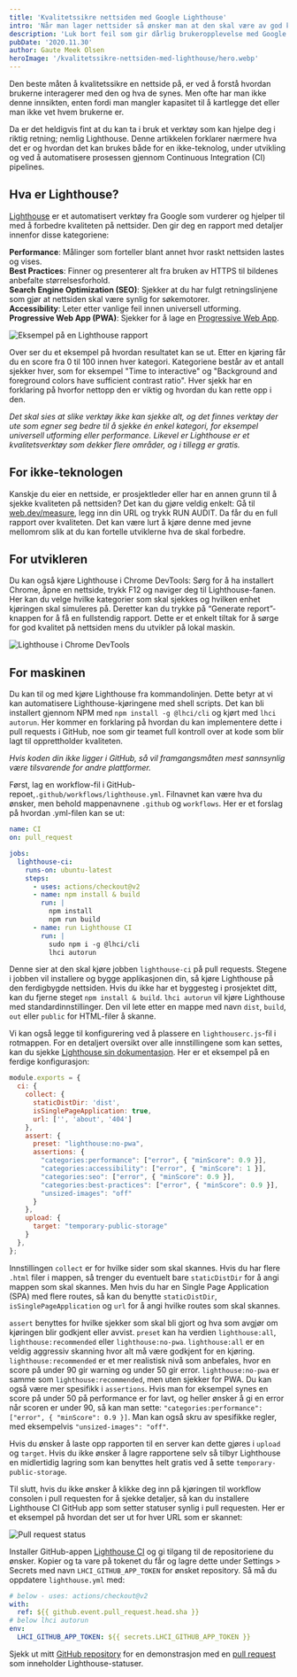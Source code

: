 ```yaml
---
title: 'Kvalitetssikre nettsiden med Google Lighthouse'
intro: 'Når man lager nettsider så ønsker man at den skal være av god kvalitet for å gi mest mulig verdi for brukerne. Dette er en kort innføring i hvordan man med få ressurser kan luke bort feil som gir dårlig brukeropplevelse.'
description: 'Luk bort feil som gir dårlig brukeropplevelse med Google Lighthouse. Les mer her >>'
pubDate: '2020.11.30'
author: Gaute Meek Olsen
heroImage: '/kvalitetssikre-nettsiden-med-lighthouse/hero.webp'
---
```


Den beste måten å kvalitetssikre en nettside på, er ved å forstå hvordan brukerne interagerer med den og hva de synes. Men ofte har man ikke denne innsikten, enten fordi man mangler kapasitet til å kartlegge det eller man ikke vet hvem brukerne er.

Da er det heldigvis fint at du kan ta i bruk et verktøy som kan hjelpe deg i riktig retning; nemlig Lighthouse. Denne artikkelen forklarer nærmere hva det er og hvordan det kan brukes både for en ikke-teknolog, under utvikling og ved å automatisere prosessen gjennom Continuous Integration (CI) pipelines.

## Hva er Lighthouse?

[Lighthouse](https://developers.google.com/web/tools/lighthouse/) er et automatisert verktøy fra Google som vurderer og hjelper til med å forbedre kvaliteten på nettsider. Den gir deg en rapport med detaljer innenfor disse kategoriene:

**Performance**: Målinger som forteller blant annet hvor raskt nettsiden lastes og vises.  
**Best Practices**: Finner og presenterer alt fra bruken av HTTPS til bildenes anbefalte størrelsesforhold.  
**Search Engine Optimization (SEO)**: Sjekker at du har fulgt retningslinjene som gjør at nettsiden skal være synlig for søkemotorer.   
**Accessibility**: Leter etter vanlige feil innen universell utforming.   
**Progressive Web App (PWA)**: Sjekker for å lage en [Progressive Web App](https://web.dev/pwa-checklist/).

![Eksempel på en Lighthouse rapport](/public/kvalitetssikre-nettsiden-med-lighthouse/rapport.webp)

Over ser du et eksempel på hvordan resultatet kan se ut. Etter en kjøring får du en score fra 0 til 100 innen hver kategori. Kategoriene består av et antall sjekker hver, som for eksempel "Time to interactive" og "Background and foreground colors have sufficient contrast ratio". Hver sjekk har en forklaring på hvorfor nettopp den er viktig og hvordan du kan rette opp i den.

*Det skal sies at slike verktøy ikke kan sjekke alt, og det finnes verktøy der ute som egner seg bedre til å sjekke én enkel kategori, for eksempel universell utforming eller performance. Likevel er Lighthouse er et kvalitetsverktøy som dekker flere områder, og i tillegg er gratis.*

## For ikke-teknologen

Kanskje du eier en nettside, er prosjektleder eller har en annen grunn til å sjekke kvaliteten på nettsiden? Det kan du gjøre veldig enkelt: Gå til [web.dev/measure](https://web.dev/measure/), legg inn din URL og trykk RUN AUDIT. Da får du en full rapport over kvaliteten. Det kan være lurt å kjøre denne med jevne mellomrom slik at du kan fortelle utviklerne hva de skal forbedre.

## For utvikleren

Du kan også kjøre Lighthouse i Chrome DevTools: Sørg for å ha installert Chrome, åpne en nettside, trykk F12 og naviger deg til Lighthouse-fanen. Her kan du velge hvilke kategorier som skal sjekkes og hvilken enhet kjøringen skal simuleres på. Deretter kan du trykke på “Generate report”-knappen for å få en fullstendig rapport. Dette er et enkelt tiltak for å sørge for god kvalitet på nettsiden mens du utvikler på lokal maskin.

![Lighthouse i Chrome DevTools](/public/kvalitetssikre-nettsiden-med-lighthouse/devtools.webp)

## For maskinen

Du kan til og med kjøre Lighthouse fra kommandolinjen. Dette betyr at vi kan automatisere Lighthouse-kjøringene med shell scripts. Det kan bli installert gjennom NPM med `npm install -g @lhci/cli` og kjørt med `lhci autorun`. Her kommer en forklaring på hvordan du kan implementere dette i pull requests i GitHub, noe som gir teamet full kontroll over at kode som blir lagt til opprettholder kvaliteten.

_Hvis koden din ikke ligger i GitHub, så vil framgangsmåten mest sannsynlig være tilsvarende for andre plattformer._

Først, lag en workflow-fil i GitHub-repoet,`.github/workflows/lighthouse.yml`. Filnavnet kan være hva du ønsker, men behold mappenavnene `.github` og `workflows`. Her er et forslag på hvordan .yml-filen kan se ut:

```yml
name: CI
on: pull_request

jobs:
  lighthouse-ci:
    runs-on: ubuntu-latest
    steps:
      - uses: actions/checkout@v2
      - name: npm install & build
        run: |
          npm install
          npm run build
      - name: run Lighthouse CI
        run: |
          sudo npm i -g @lhci/cli
          lhci autorun
```

Denne sier at den skal kjøre jobben `lighthouse-ci` på pull requests. Stegene i jobben vil installere og bygge applikasjonen din, så kjøre Lighthouse på den ferdigbygde nettsiden. Hvis du ikke har et byggesteg i prosjektet ditt, kan du fjerne steget `npm install & build`. `lhci autorun` vil kjøre Lighthouse med standardinnstillinger. Den vil lete etter en mappe med navn `dist`, `build`, `out` eller `public` for HTML-filer å skanne.

Vi kan også legge til konfigurering ved å plassere en `lighthouserc.js`-fil i rotmappen. For en detaljert oversikt over alle innstillingene som kan settes, kan du sjekke [Lighthouse sin dokumentasjon](https://github.com/GoogleChrome/lighthouse-ci/blob/master/docs/configuration.md). Her er et eksempel på en ferdige konfigurasjon:

```js
module.exports = {
  ci: {
    collect: {
      staticDistDir: 'dist',
      isSinglePageApplication: true,
      url: ['', 'about', '404']
    },
    assert: {
      preset: "lighthouse:no-pwa",
      assertions: {
        "categories:performance": ["error", { "minScore": 0.9 }],
        "categories:accessibility": ["error", { "minScore": 1 }],
        "categories:seo": ["error", { "minScore": 0.9 }],
        "categories:best-practices": ["error", { "minScore": 0.9 }],
        "unsized-images": "off"
      }
    },
    upload: {
      target: "temporary-public-storage"
    }
  },
};
```

Innstillingen `collect` er for hvilke sider som skal skannes. Hvis du har flere `.html` filer i mappen, så trenger du eventuelt bare `staticDistDir` for å angi mappen som skal skannes. Men hvis du har en Single Page Application (SPA) med flere routes, så kan du benytte `staticDistDir`, `isSinglePageApplication` og `url` for å angi hvilke routes som skal skannes.

`assert` benyttes for hvilke sjekker som skal bli gjort og hva som avgjør om kjøringen blir godkjent eller avvist. `preset` kan ha verdien `lighthouse:all`, `lighthouse:recommended` eller `lighthouse:no-pwa`. `lighthouse:all` er en veldig aggressiv skanning hvor alt må være godkjent for en kjøring. `lighthouse:recommended` er et mer realistisk nivå som anbefales, hvor en score på under 90 gir warning og under 50 gir error. `lighthouse:no-pwa` er samme som `lighthouse:recommended`, men uten sjekker for PWA. Du kan også være mer spesifikk i `assertions`. Hvis man for eksempel synes en score på under 50 på performance er for lavt, og heller ønsker å gi en error når scoren er under 90, så kan man sette: `"categories:performance": ["error", { "minScore": 0.9 }]`. Man kan også skru av spesifikke regler, med eksempelvis `"unsized-images": "off"`.

Hvis du ønsker å laste opp rapporten til en server kan dette gjøres i `upload` og `target`. Hvis du ikke ønsker å lagre rapportene selv så tilbyr Lighthouse en midlertidig lagring som kan benyttes helt gratis ved å sette `temporary-public-storage`.

Til slutt, hvis du ikke ønsker å klikke deg inn på kjøringen til workflow consolen i pull requesten for å sjekke detaljer, så kan du installere Lighthouse CI GitHub app som setter statuser synlig i pull requesten. Her er et eksempel på hvordan det ser ut for hver URL som er skannet:

![Pull request status](/public/kvalitetssikre-nettsiden-med-lighthouse/scan.webp)

Installer GitHub-appen [Lighthouse CI](https://github.com/apps/lighthouse-ci) og gi tilgang til de repositoriene du ønsker. Kopier og ta vare på tokenet du får og lagre dette under Settings > Secrets med navn `LHCI_GITHUB_APP_TOKEN` for ønsket repository. Så må du oppdatere `lighthouse.yml` med:

```yml
# below - uses: actions/checkout@v2
with:
  ref: ${{ github.event.pull_request.head.sha }}
# below lhci autorun
env:
  LHCI_GITHUB_APP_TOKEN: ${{ secrets.LHCI_GITHUB_APP_TOKEN }}
```

Sjekk ut mitt [GitHub repository](https://github.com/gautemo/lighthouse-example) for en demonstrasjon med en [pull request](https://github.com/gautemo/lighthouse-example/pull/9) som inneholder Lighthouse-statuser.

